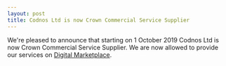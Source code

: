 ```yaml
---
layout: post
title: Codnos Ltd is now Crown Commercial Service Supplier
---
```

 We're pleased to announce that starting on 1 October 2019 Codnos Ltd is now
Crown Commercial Service Supplier. We are now allowed to provide our services on
<a href="https://www.digitalmarketplace.service.gov.uk/" target="_blank">Digital Marketplace</a>.